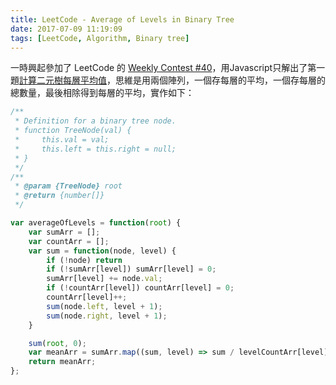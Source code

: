 ```yaml
---
title: LeetCode - Average of Levels in Binary Tree
date: 2017-07-09 11:19:09
tags: [LeetCode, Algorithm, Binary tree]
---
```


一時興起參加了 LeetCode 的 [Weekly Contest #40](https://leetcode.com/contest/leetcode-weekly-contest-40/)，用Javascript只解出了第一題[計算二元樹每層平均值](https://leetcode.com/contest/leetcode-weekly-contest-40/problems/average-of-levels-in-binary-tree/)，思維是用兩個陣列，一個存每層的平均，一個存每層的總數量，最後相除得到每層的平均，實作如下：

```javascript
/**
 * Definition for a binary tree node.
 * function TreeNode(val) {
 *     this.val = val;
 *     this.left = this.right = null;
 * }
 */
/**
 * @param {TreeNode} root
 * @return {number[]}
 */

var averageOfLevels = function(root) {
    var sumArr = [];
    var countArr = [];
    var sum = function(node, level) {
        if (!node) return
        if (!sumArr[level]) sumArr[level] = 0;
        sumArr[level] += node.val;
        if (!countArr[level]) countArr[level] = 0;
        countArr[level]++;
        sum(node.left, level + 1);
        sum(node.right, level + 1);
    }

    sum(root, 0);
    var meanArr = sumArr.map((sum, level) => sum / levelCountArr[level]);
    return meanArr;
};
```

